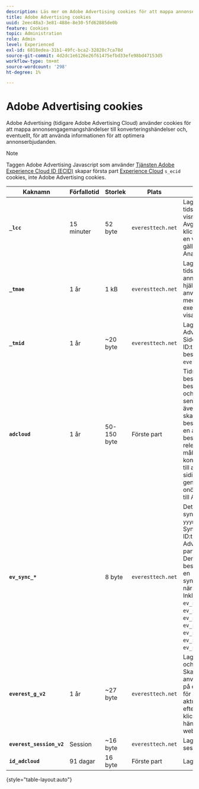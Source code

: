 ```yaml
---
description: Läs mer om Adobe Advertising cookies för att mappa annonsevenemang till konverteringshändelser och, eventuellt, använda den informationen för att optimera annonsanbud.
title: Adobe Advertising cookies
uuid: 2eec48a3-3e81-488e-8e30-5fd62885de0b
feature: Cookies
topic: Administration
role: Admin
level: Experienced
exl-id: 6818edea-31b1-49fc-bca2-32828c7ca78d
source-git-commit: 4d2dc1e6126e26f61475efbd33efe98bd47153d5
workflow-type: tm+mt
source-wordcount: '298'
ht-degree: 1%

---
```


# Adobe Advertising cookies

Adobe Advertising (tidigare Adobe Advertising Cloud) använder cookies för att mappa annonsengagemangshändelser till konverteringshändelser och, eventuellt, för att använda informationen för att optimera annonserbjudanden.

>[!NOTE]
>
>Taggen Adobe Advertising Javascript som använder [Tjänsten Adobe Experience Cloud ID (ECID)](https://experienceleague.adobe.com/docs/id-service/using/intro/overview.html) skapar första part [Experience Cloud](experience-cloud.md) `s_ecid` cookies, inte Adobe Advertising cookies.

| Kaknamn | Förfallotid | Storlek | Plats | Beskrivning |
| --- | --- | --- | --- | --- |
| **`_lcc`** | 15 minuter | 52 byte | `everesttech.net` | Lagrar ID:n och tidsstämplar för visningsklickningar. Avgör om en klickningshändelse på en visningsannons gäller för en Adobe Analytics-träff. |
| **`_tmae`** | 1 år | 1 kB | `everesttech.net` | Lagrar kodade ID:n och tidsstämplar för annonsinsatser med hjälp av DSP. Inkluderar användarinteraktion med annonser, till exempel annonser som visades senast |
| **`_tmid`** | 1 år | ~20 byte | `everesttech.net` | Lagrar Adobe Advertising Demand Side Platform (DSP)-ID:t. Motsvarar besökar-ID:t i `everest_g_v2` cookie. |
| **`adcloud`** | 1 år | 50-150 byte | Förste part | Tidsstämplar för besökarens senaste besök på webbplatsen och besökarens senaste sökklick. Lagrar även `ef_id` som skapades när besökaren klickade på en annons. Kopplar besökar-ID:t till relevanta målgruppssegment och konverteringar. Hjälper till att optimera sidinläsningstiden genom att undvika onödiga förfrågningar till Adobe. |
| **`ev_sync_*`** |  | 8 byte | `everesttech.net` | Det datum då synkronisering utförs i `yyymmdd` format. Synkroniserar besökar-ID:t för Adobe Advertising med partnerannonsutbytet. Den skapas för nya besökare och skickar en synkroniseringsbegäran när den har gått ut. Inkluderar cookies `ev_sync_ax`, `ev_sync_bk`, `ev_sync_dd`, `ev_sync_fs`, `ev_sync_ix`, `ev_sync_nx`, `ev_sync_ox`, `ev_sync_pm`, `ev_sync_rc`, `ev_sync_tm`och `ev_sync_yh`. |
| **`everest_g_v2`** | 1 år | ~27 byte | `everesttech.net` | Lagrar webbläsarens och besökarens ID. Skapas efter att en användare först klickat på en annons. Används för att mappa den aktuella och efterföljande klickningen till andra händelser på webbplatsen. |
| **`everest_session_v2`** | Session | ~16 byte | `everesttech.net` | Lagrar aktuellt sessions-ID. |
| **`id_adcloud`** | 91 dagar | 16 byte | Förste part | Lagrar besökar-ID:t. |

{style="table-layout:auto"}
